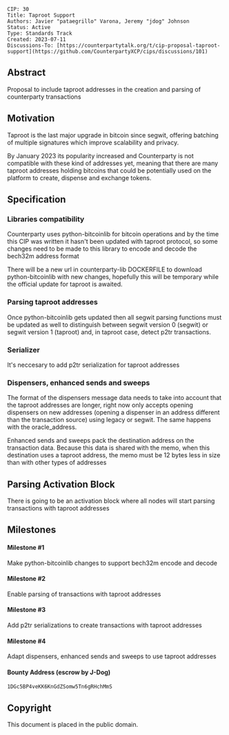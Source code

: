     CIP: 30
    Title: Taproot Support
    Authors: Javier "pataegrillo" Varona, Jeremy "jdog" Johnson
    Status: Active
    Type: Standards Track
    Created: 2023-07-11
    Discussions-To: [https://counterpartytalk.org/t/cip-proposal-taproot-support](https://github.com/CounterpartyXCP/cips/discussions/101)


Abstract
-------------

Proposal to include taproot addresses in the creation and parsing of counterparty transactions


Motivation
-------------

Taproot is the last major upgrade in bitcoin since segwit, offering batching of multiple signatures which improve scalability and privacy. 

By January 2023 its popularity increased and Counterparty is not compatible with these kind of addresses yet, meaning that there are many taproot addresses holding bitcoins that could be potentially used on the platform to create, dispense and exchange tokens.



Specification
-------------

### Libraries compatibility

Counterparty uses python-bitcoinlib for bitcoin operations and by the time this CIP was written it hasn't been updated with taproot protocol, so some changes need to be made to this library to encode and decode the bech32m address format

There will be a new url in counterparty-lib DOCKERFILE to download python-bitcoinlib with new changes, hopefully this will be temporary while the official update for taproot is awaited.


### Parsing taproot addresses

Once python-bitcoinlib gets updated then all segwit parsing functions must be updated as well to distinguish between segwit version 0 (segwit) or segwit version 1 (taproot) and, in taproot case, detect p2tr transactions.


### Serializer

It's neccesary to add p2tr serialization for taproot addresses


### Dispensers, enhanced sends and sweeps

The format of the dispensers message data needs to take into account that the taproot addresses are longer, right now only accepts opening dispensers on new addresses (opening a dispenser in an address different than the transaction source) using legacy or segwit. The same happens with the oracle_address.

Enhanced sends and sweeps pack the destination address on the transaction data. Because this data is shared with the memo, when this destination uses a taproot address, the memo must be 12 bytes less in size than with other types of addresses




Parsing Activation Block
-------------

There is going to be an activation block where all nodes will start parsing transactions with taproot addresses


Milestones
-------------

#### Milestone #1
Make python-bitcoinlib changes to support bech32m encode and decode

#### Milestone #2
Enable parsing of transactions with taproot addresses 

#### Milestone #3
Add p2tr serializations to create transactions with taproot addresses

#### Milestone #4
Adapt dispensers, enhanced sends and sweeps to use taproot addresses


#### Bounty Address (escrow by J-Dog)
`1DGc5BP4veKK6KnGdZSomw5Tn6gRHchMmS`


Copyright
-------------

This document is placed in the public domain.
